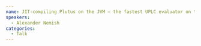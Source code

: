 ```yaml
---
name: JIT-compiling Plutus on the JVM – the fastest UPLC evaluator on the planet
speakers:
  - Alexander Nemish
categories:
  - Talk
---
```

